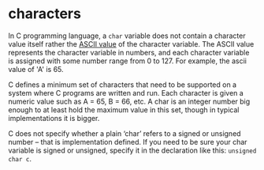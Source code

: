 # characters

In C programming language, a `char` variable does not contain a character value itself rather the [ASCII value](https://www.cs.cmu.edu/~pattis/15-1XX/common/handouts/ascii.html) of the character variable. The ASCII value represents the character variable in numbers, and each character variable is assigned with some number range from 0 to 127. For example, the ascii value of 'A' is 65.

C defines a minimum set of characters that need to be supported on a system where C programs are written and run. Each character is given a numeric value such as A = 65, B = 66, etc. A char is an integer number big enough to at least hold the maximum value in this set, though in typical implementations it is bigger.

C does not specify whether a plain ‘char’ refers to a signed or unsigned number – that is implementation defined. If you need to be sure your char variable is signed or unsigned, specify it in the declaration like this: `unsigned char c`.

